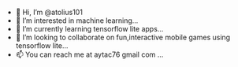 - 👋 Hi, I’m @atolius101
- 👀 I’m interested in machine learning...
- 🌱 I’m currently learning tensorflow lite apps...
- 💞️ I’m looking to collaborate on fun,interactive mobile games using tensorflow lite...
- 📫 You can reach me at aytac76 gmail com ...

<!---
atolius101/atolius101 is a ✨ special ✨ repository because its `README.md` (this file) appears on your GitHub profile.
You can click the Preview link to take a look at your changes.
--->
